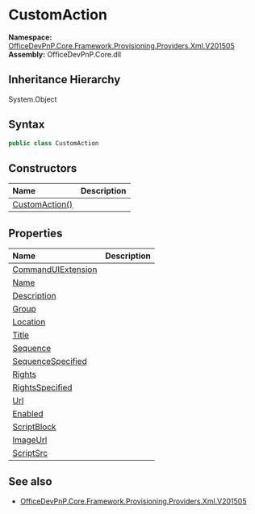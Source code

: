 # CustomAction
  

**Namespace:** [OfficeDevPnP.Core.Framework.Provisioning.Providers.Xml.V201505](OfficeDevPnP.Core.Framework.Provisioning.Providers.Xml.V201505.md)  
**Assembly:** OfficeDevPnP.Core.dll  
## Inheritance Hierarchy
System.Object  

## Syntax
```C#
public class CustomAction
```
## Constructors
|**Name**|**Description**|
|:-----|:-----|
| [CustomAction()](OfficeDevPnP.Core.Framework.Provisioning.Providers.Xml.V201505.CustomAction.ctor1.md) | 
## Properties
|**Name**|**Description**|
|:-----|:-----|
| [CommandUIExtension](OfficeDevPnP.Core.Framework.Provisioning.Providers.Xml.V201505.CustomAction.CommandUIExtension.md) | 
| [Name](OfficeDevPnP.Core.Framework.Provisioning.Providers.Xml.V201505.CustomAction.Name.md) | 
| [Description](OfficeDevPnP.Core.Framework.Provisioning.Providers.Xml.V201505.CustomAction.Description.md) | 
| [Group](OfficeDevPnP.Core.Framework.Provisioning.Providers.Xml.V201505.CustomAction.Group.md) | 
| [Location](OfficeDevPnP.Core.Framework.Provisioning.Providers.Xml.V201505.CustomAction.Location.md) | 
| [Title](OfficeDevPnP.Core.Framework.Provisioning.Providers.Xml.V201505.CustomAction.Title.md) | 
| [Sequence](OfficeDevPnP.Core.Framework.Provisioning.Providers.Xml.V201505.CustomAction.Sequence.md) | 
| [SequenceSpecified](OfficeDevPnP.Core.Framework.Provisioning.Providers.Xml.V201505.CustomAction.SequenceSpecified.md) | 
| [Rights](OfficeDevPnP.Core.Framework.Provisioning.Providers.Xml.V201505.CustomAction.Rights.md) | 
| [RightsSpecified](OfficeDevPnP.Core.Framework.Provisioning.Providers.Xml.V201505.CustomAction.RightsSpecified.md) | 
| [Url](OfficeDevPnP.Core.Framework.Provisioning.Providers.Xml.V201505.CustomAction.Url.md) | 
| [Enabled](OfficeDevPnP.Core.Framework.Provisioning.Providers.Xml.V201505.CustomAction.Enabled.md) | 
| [ScriptBlock](OfficeDevPnP.Core.Framework.Provisioning.Providers.Xml.V201505.CustomAction.ScriptBlock.md) | 
| [ImageUrl](OfficeDevPnP.Core.Framework.Provisioning.Providers.Xml.V201505.CustomAction.ImageUrl.md) | 
| [ScriptSrc](OfficeDevPnP.Core.Framework.Provisioning.Providers.Xml.V201505.CustomAction.ScriptSrc.md) | 
## See also
- [OfficeDevPnP.Core.Framework.Provisioning.Providers.Xml.V201505](OfficeDevPnP.Core.Framework.Provisioning.Providers.Xml.V201505.md)
